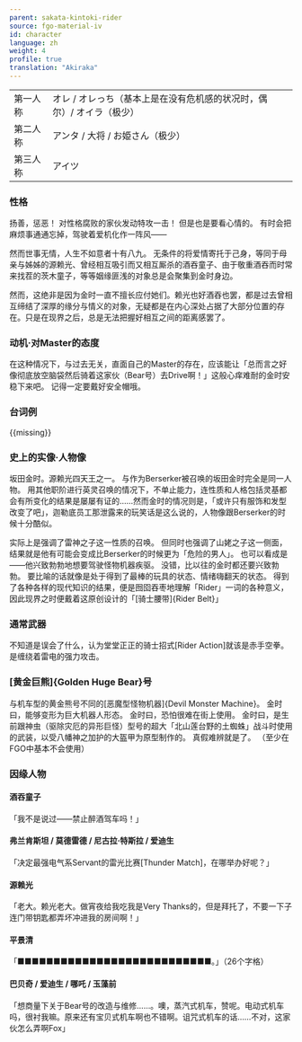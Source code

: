 ```yaml
---
parent: sakata-kintoki-rider
source: fgo-material-iv
id: character
language: zh
weight: 4
profile: true
translation: "Akiraka"
---
```


<table>
  <tr><td>第一人称</td><td>オレ / オレっち（基本上是在没有危机感的状况时，偶尔）/ オイラ（极少）</td></tr>
  <tr><td>第二人称</td><td>アンタ / 大将 / お姫さん（极少）</td></tr>
  <tr><td>第三人称</td><td>アイツ</td></tr>
</table>

### 性格

扬善，惩恶！
对性格腐败的家伙发动特攻一击！
但是也是要看心情的。
有时会把麻烦事通通忘掉，驾驶着爱机化作一阵风——

然而世事无情，人生不如意者十有八九。
无条件的将爱情寄托于己身，等同于母亲与姊姊的源赖光、曾经相互吸引而又相互厮杀的酒吞童子、由于敬重酒吞而时常来找茬的茨木童子，等等姻缘匪浅的对象总是会聚集到金时身边。

然而，这绝非是因为金时一直不擅长应付她们。赖光也好酒吞也罢，都是过去曾相互缔结了深厚的缘分与情义的对象，无疑都是在内心深处占据了大部分位置的存在。只是在现界之后，总是无法把握好相互之间的距离感罢了。

### 动机·对Master的态度

在这种情况下，与过去无关，直面自己的Master的存在，应该能让「总而言之好像彻底放空脑袋然后骑着这家伙（Bear号）去Drive啊！」这般心痒难耐的金时安稳下来吧。
记得一定要戴好安全帽哦。

### 台词例

{{missing}}

### 史上的实像·人物像

坂田金时。源赖光四天王之一。
与作为Berserker被召唤的坂田金时完全是同一人物。
用其他职阶进行英灵召唤的情况下，不单止能力，连性质和人格包括灵基都会有所变化的结果是屡屡有证的……然而金时的情况则是，「或许只有服饰和发型改变了吧」，迦勒底员工那泄露来的玩笑话是这么说的，人物像跟Berserker的时候十分酷似。

实际上是强调了雷神之子这一性质的召唤。
但同时也强调了山姥之子这一侧面，结果就是他有可能会变成比Berserker的时候更为「危险的男人」。
也可以看成是——他兴致勃勃地想要驾驶怪物机器疾驱。
没错，比以往的金时都还要兴致勃勃。
要比喻的话就像是处于得到了最棒的玩具的状态、情绪嗨翻天的状态。
得到了各种各样的现代知识的结果，便是囫囵吞枣地理解「Rider」一词的各种意义，因此现界之时便戴着这原创设计的「[骑士腰带]{Rider Belt}」

### 通常武器

不知道是误会了什么，认为堂堂正正的骑士招式[Rider Action]就该是赤手空拳。
是缠绕着雷电的强力攻击。

### [黄金巨熊]{Golden Huge Bear}号

与机车型的黄金熊号不同的[恶魔型怪物机器]{Devil Monster Machine}。
金时曰，能够变形为巨大机器人形态。
金时曰，恐怕很难在街上使用。
金时曰，是生前跟神虫（驱除灾厄的异形巨怪）型号的超大「北山莲台野的土蜘蛛」战斗时使用的武装，以受八幡神之加护的大盔甲为原型制作的。
真假难辨就是了。
（至少在FGO中基本不会使用）

### 因缘人物

#### 酒吞童子

「我不是说过——禁止醉酒驾车吗！」

#### 弗兰肯斯坦 / 莫德雷德 / 尼古拉·特斯拉 / 爱迪生

「决定最强电气系Servant的雷光比赛[Thunder Match]，在哪举办好呢？」

#### 源赖光

「老大。赖光老大。做宵夜给我吃我是Very Thanks的，但是拜托了，不要一下子连门带钥匙都弄坏冲进我的房间啊！」

#### 平景清

「■■■■■■■■■■■■■■■■■■■■■■■■■■■。」（26个字格）

#### 巴贝奇 / 爱迪生 / 哪吒 / 玉藻前

「想商量下关于Bear号的改造与维修……。噢，蒸汽式机车，赞呢。电动式机车吗，很衬我嘛。原来还有宝贝式机车啊也不错啊。诅咒式机车的话……不对，这家伙怎么弄啊Fox」
